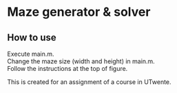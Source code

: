 # Maze generator & solver
## How to use

Execute main.m.  
Change the maze size (width and height) in main.m.  
Follow the instructions at the top of figure.  
  
This is created for an assignment of a course in UTwente.
